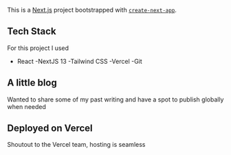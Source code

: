 This is a [Next.js](https://nextjs.org/) project bootstrapped with [`create-next-app`](https://github.com/vercel/next.js/tree/canary/packages/create-next-app).

## Tech Stack

For this project I used 
- React
-NextJS 13
-Tailwind CSS
-Vercel
-Git

## A little blog

Wanted to share some of my past writing and have a spot to publish globally when needed

## Deployed on Vercel

Shoutout to the Vercel team, hosting is seamless
